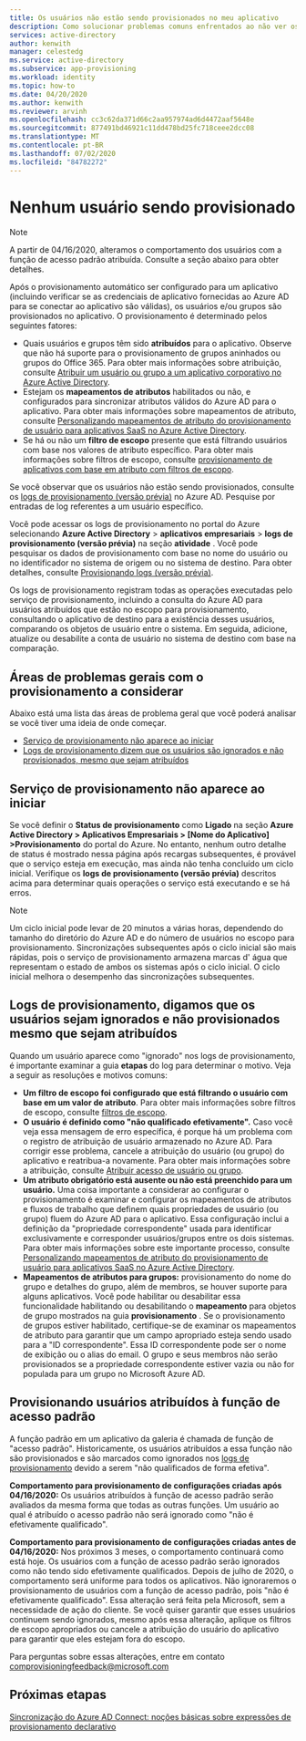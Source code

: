 ```yaml
---
title: Os usuários não estão sendo provisionados no meu aplicativo
description: Como solucionar problemas comuns enfrentados ao não ver os usuários que aparecem em uma Galeria de Aplicativos do Azure AD que você configurou para o provisionamento do usuário com o Azure AD
services: active-directory
author: kenwith
manager: celestedg
ms.service: active-directory
ms.subservice: app-provisioning
ms.workload: identity
ms.topic: how-to
ms.date: 04/20/2020
ms.author: kenwith
ms.reviewer: arvinh
ms.openlocfilehash: cc3c62da371d66c2aa957974ad6d4472aaf5648e
ms.sourcegitcommit: 877491bd46921c11dd478bd25fc718ceee2dcc08
ms.translationtype: MT
ms.contentlocale: pt-BR
ms.lasthandoff: 07/02/2020
ms.locfileid: "84782272"
---
```

# <a name="no-users-are-being-provisioned"></a>Nenhum usuário sendo provisionado 
>[!NOTE]
>A partir de 04/16/2020, alteramos o comportamento dos usuários com a função de acesso padrão atribuída. Consulte a seção abaixo para obter detalhes. 
>
Após o provisionamento automático ser configurado para um aplicativo (incluindo verificar se as credenciais de aplicativo fornecidas ao Azure AD para se conectar ao aplicativo são válidas), os usuários e/ou grupos são provisionados no aplicativo. O provisionamento é determinado pelos seguintes fatores:

-   Quais usuários e grupos têm sido **atribuídos** para o aplicativo. Observe que não há suporte para o provisionamento de grupos aninhados ou grupos do Office 365. Para obter mais informações sobre atribuição, consulte [Atribuir um usuário ou grupo a um aplicativo corporativo no Azure Active Directory](../manage-apps/assign-user-or-group-access-portal.md).
-   Estejam os **mapeamentos de atributos** habilitados ou não, e configurados para sincronizar atributos válidos do Azure AD para o aplicativo. Para obter mais informações sobre mapeamentos de atributo, consulte [Personalizando mapeamentos de atributo do provisionamento de usuário para aplicativos SaaS no Azure Active Directory](customize-application-attributes.md).
-   Se há ou não um **filtro de escopo** presente que está filtrando usuários com base nos valores de atributo específico. Para obter mais informações sobre filtros de escopo, consulte [provisionamento de aplicativos com base em atributo com filtros de escopo](../app-provisioning/define-conditional-rules-for-provisioning-user-accounts.md).
  
  
Se você observar que os usuários não estão sendo provisionados, consulte os [logs de provisionamento (versão prévia)](../reports-monitoring/concept-provisioning-logs.md?context=azure/active-directory/manage-apps/context/manage-apps-context) no Azure AD. Pesquise por entradas de log referentes a um usuário específico.

Você pode acessar os logs de provisionamento no portal do Azure selecionando **Azure Active Directory** &gt; **aplicativos empresariais** &gt; **logs de provisionamento (versão prévia)** na seção **atividade** . Você pode pesquisar os dados de provisionamento com base no nome do usuário ou no identificador no sistema de origem ou no sistema de destino. Para obter detalhes, consulte [Provisionando logs (versão prévia)](../reports-monitoring/concept-provisioning-logs.md?context=azure/active-directory/manage-apps/context/manage-apps-context). 

Os logs de provisionamento registram todas as operações executadas pelo serviço de provisionamento, incluindo a consulta do Azure AD para usuários atribuídos que estão no escopo para provisionamento, consultando o aplicativo de destino para a existência desses usuários, comparando os objetos de usuário entre o sistema. Em seguida, adicione, atualize ou desabilite a conta de usuário no sistema de destino com base na comparação.

## <a name="general-problem-areas-with-provisioning-to-consider"></a>Áreas de problemas gerais com o provisionamento a considerar
Abaixo está uma lista das áreas de problema geral que você poderá analisar se você tiver uma ideia de onde começar.

- [Serviço de provisionamento não aparece ao iniciar](#provisioning-service-does-not-appear-to-start)
- [Logs de provisionamento dizem que os usuários são ignorados e não provisionados, mesmo que sejam atribuídos](#provisioning-logs-say-users-are-skipped-and-not-provisioned-even-though-they-are-assigned)

## <a name="provisioning-service-does-not-appear-to-start"></a>Serviço de provisionamento não aparece ao iniciar
Se você definir o **Status de provisionamento** como **Ligado** na seção **Azure Active Directory &gt; Aplicativos Empresariais &gt; \[Nome do Aplicativo\] &gt;Provisionamento** do portal do Azure. No entanto, nenhum outro detalhe de status é mostrado nessa página após recargas subsequentes, é provável que o serviço esteja em execução, mas ainda não tenha concluído um ciclo inicial. Verifique os **logs de provisionamento (versão prévia)** descritos acima para determinar quais operações o serviço está executando e se há erros.

>[!NOTE]
>Um ciclo inicial pode levar de 20 minutos a várias horas, dependendo do tamanho do diretório do Azure AD e do número de usuários no escopo para provisionamento. Sincronizações subsequentes após o ciclo inicial são mais rápidas, pois o serviço de provisionamento armazena marcas d' água que representam o estado de ambos os sistemas após o ciclo inicial. O ciclo inicial melhora o desempenho das sincronizações subsequentes.
>


## <a name="provisioning-logs-say-users-are-skipped-and-not-provisioned-even-though-they-are-assigned"></a>Logs de provisionamento, digamos que os usuários sejam ignorados e não provisionados mesmo que sejam atribuídos

Quando um usuário aparece como "ignorado" nos logs de provisionamento, é importante examinar a guia **etapas** do log para determinar o motivo. Veja a seguir as resoluções e motivos comuns:

- **Um filtro de escopo foi configurado** **que está filtrando o usuário com base em um valor de atributo**. Para obter mais informações sobre filtros de escopo, consulte [filtros de escopo](../app-provisioning/define-conditional-rules-for-provisioning-user-accounts.md).
- **O usuário é definido como "não qualificado efetivamente".** Caso você veja essa mensagem de erro específica, é porque há um problema com o registro de atribuição de usuário armazenado no Azure AD. Para corrigir esse problema, cancele a atribuição do usuário (ou grupo) do aplicativo e reatribua-a novamente. Para obter mais informações sobre a atribuição, consulte [Atribuir acesso de usuário ou grupo](../manage-apps/assign-user-or-group-access-portal.md).
- **Um atributo obrigatório está ausente ou não está preenchido para um usuário.** Uma coisa importante a considerar ao configurar o provisionamento é examinar e configurar os mapeamentos de atributos e fluxos de trabalho que definem quais propriedades de usuário (ou grupo) fluem do Azure AD para o aplicativo. Essa configuração inclui a definição da "propriedade correspondente" usada para identificar exclusivamente e corresponder usuários/grupos entre os dois sistemas. Para obter mais informações sobre este importante processo, consulte [Personalizando mapeamentos de atributo do provisionamento de usuário para aplicativos SaaS no Azure Active Directory](customize-application-attributes.md).
- **Mapeamentos de atributos para grupos:** provisionamento do nome do grupo e detalhes do grupo, além de membros, se houver suporte para alguns aplicativos. Você pode habilitar ou desabilitar essa funcionalidade habilitando ou desabilitando o **mapeamento** para objetos de grupo mostrados na guia **provisionamento** . Se o provisionamento de grupos estiver habilitado, certifique-se de examinar os mapeamentos de atributo para garantir que um campo apropriado esteja sendo usado para a "ID correspondente". Essa ID correspondente pode ser o nome de exibição ou o alias do email. O grupo e seus membros não serão provisionados se a propriedade correspondente estiver vazia ou não for populada para um grupo no Microsoft Azure AD.
## <a name="provisioning-users-assigned-to-the-default-access-role"></a>Provisionando usuários atribuídos à função de acesso padrão
A função padrão em um aplicativo da galeria é chamada de função de "acesso padrão". Historicamente, os usuários atribuídos a essa função não são provisionados e são marcados como ignorados nos [logs de provisionamento](https://docs.microsoft.com/azure/active-directory/reports-monitoring/concept-provisioning-logs) devido a serem "não qualificados de forma efetiva". 

**Comportamento para provisionamento de configurações criadas após 04/16/2020:** Os usuários atribuídos à função de acesso padrão serão avaliados da mesma forma que todas as outras funções. Um usuário ao qual é atribuído o acesso padrão não será ignorado como "não é efetivamente qualificado". 

**Comportamento para provisionamento de configurações criadas antes de 04/16/2020:** Nos próximos 3 meses, o comportamento continuará como está hoje. Os usuários com a função de acesso padrão serão ignorados como não tendo sido efetivamente qualificados. Depois de julho de 2020, o comportamento será uniforme para todos os aplicativos. Não ignoraremos o provisionamento de usuários com a função de acesso padrão, pois "não é efetivamente qualificado". Essa alteração será feita pela Microsoft, sem a necessidade de ação do cliente. Se você quiser garantir que esses usuários continuem sendo ignorados, mesmo após essa alteração, aplique os filtros de escopo apropriados ou cancele a atribuição do usuário do aplicativo para garantir que eles estejam fora do escopo.  

Para perguntas sobre essas alterações, entre em contato comprovisioningfeedback@microsoft.com
## <a name="next-steps"></a>Próximas etapas

[Sincronização do Azure AD Connect: noções básicas sobre expressões de provisionamento declarativo](../hybrid/concept-azure-ad-connect-sync-declarative-provisioning.md)
